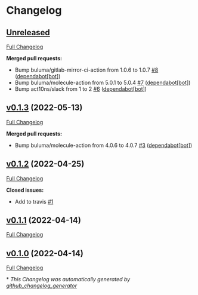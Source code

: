 # Changelog

## [Unreleased](https://github.com/buluma/ansible-role-travis/tree/HEAD)

[Full Changelog](https://github.com/buluma/ansible-role-travis/compare/v0.1.3...HEAD)

**Merged pull requests:**

- Bump buluma/gitlab-mirror-ci-action from 1.0.6 to 1.0.7 [\#8](https://github.com/buluma/ansible-role-travis/pull/8) ([dependabot[bot]](https://github.com/apps/dependabot))
- Bump buluma/molecule-action from 5.0.1 to 5.0.4 [\#7](https://github.com/buluma/ansible-role-travis/pull/7) ([dependabot[bot]](https://github.com/apps/dependabot))
- Bump act10ns/slack from 1 to 2 [\#6](https://github.com/buluma/ansible-role-travis/pull/6) ([dependabot[bot]](https://github.com/apps/dependabot))

## [v0.1.3](https://github.com/buluma/ansible-role-travis/tree/v0.1.3) (2022-05-13)

[Full Changelog](https://github.com/buluma/ansible-role-travis/compare/v0.1.2...v0.1.3)

**Merged pull requests:**

- Bump buluma/molecule-action from 4.0.6 to 4.0.7 [\#3](https://github.com/buluma/ansible-role-travis/pull/3) ([dependabot[bot]](https://github.com/apps/dependabot))

## [v0.1.2](https://github.com/buluma/ansible-role-travis/tree/v0.1.2) (2022-04-25)

[Full Changelog](https://github.com/buluma/ansible-role-travis/compare/v0.1.1...v0.1.2)

**Closed issues:**

- Add to travis [\#1](https://github.com/buluma/ansible-role-travis/issues/1)

## [v0.1.1](https://github.com/buluma/ansible-role-travis/tree/v0.1.1) (2022-04-14)

[Full Changelog](https://github.com/buluma/ansible-role-travis/compare/v0.1.0...v0.1.1)

## [v0.1.0](https://github.com/buluma/ansible-role-travis/tree/v0.1.0) (2022-04-14)

[Full Changelog](https://github.com/buluma/ansible-role-travis/compare/5d4ee0b216ca0e8f7d2289fc5c4db099b8aeb46d...v0.1.0)



\* *This Changelog was automatically generated by [github_changelog_generator](https://github.com/github-changelog-generator/github-changelog-generator)*
